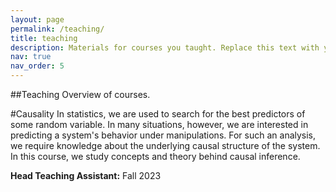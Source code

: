 ```yaml
---
layout: page
permalink: /teaching/
title: teaching
description: Materials for courses you taught. Replace this text with your description.
nav: true
nav_order: 5
---
```


##Teaching
Overview of courses.

#Causality
In statistics, we are used to search for the best predictors of some random variable. In many situations, however, we are interested in predicting a system's behavior under manipulations. For such an analysis, we require knowledge about the underlying causal structure of the system. In this course, we study concepts and theory behind causal inference.

**Head Teaching Assistant:** Fall 2023


